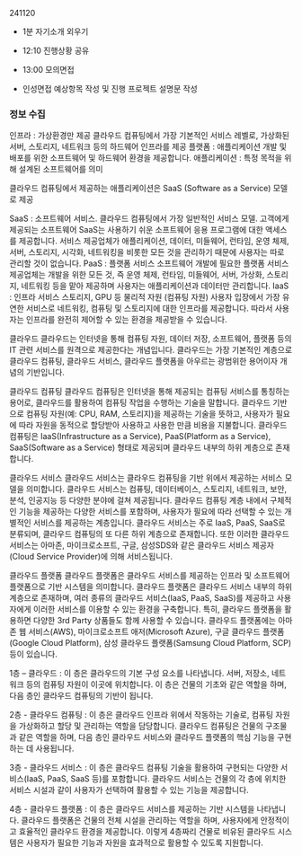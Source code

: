 241120

- 1분 자기소개 외우기
- 12:10 진행상황 공유
- 13:00 모의면접

- 인성면접 예상항목 작성 및 진행 프로젝트 설명문 작성

### 정보 수집
인프라 : 가상환경만 제공
클라우드 컴퓨팅에서 가장 기본적인 서비스 레벨로, 가상화된 서버, 스토리지, 네트워크 등의 하드웨어 인프라를 제공
플랫폼 : 애플리케이션 개발 및 배포를 위한 소프트웨어 및 하드웨어 환경을 제공합니다.
애플리케이션 : 특정 목적을 위해 설계된 소프트웨어를 의미

클라우드 컴퓨팅에서 제공하는 애플리케이션은 SaaS (Software as a Service) 모델로 제공

SaaS : 소프트웨어 서비스. 클라우드 컴퓨팅에서 가장 일반적인 서비스 모델.
고객에게 제공되는 소프트웨어
SaaS는 사용하기 쉬운 소프트웨어 응용 프로그램에 대한 액세스를 제공합니다. 서비스 제공업체가 애플리케이션, 데이터, 미들웨어, 런타임, 운영 체제, 서버, 스토리지, 시각화, 네트워킹을 비롯한 모든 것을 관리하기 때문에 사용자는 따로 관리할 것이 없습니다.
PaaS : 플랫폼 서비스
소프트웨어 개발에 필요한 플랫폼
서비스 제공업체는 개발을 위한 모든 것, 즉 운영 체제, 런타임, 미들웨어, 서버, 가상화, 스토리지, 네트워킹 등을 맡아 제공하며 사용자는 애플리케이션과 데이터만 관리합니다.
IaaS : 인프라 서비스
스토리지, GPU 등 물리적 자원 (컴퓨팅 자원) 
사용자 입장에서 가장 유연한 서비스로 네트워킹, 컴퓨팅 및 스토리지에 대한 인프라를 제공합니다. 따라서 사용자는 인프라를 완전히 제어할 수 있는 환경을 제공받을 수 있습니다.


클라우드
클라우드는 인터넷을 통해 컴퓨팅 자원, 데이터 저장, 소프트웨어, 플랫폼 등의 IT 관련 서비스를 원격으로 제공한다는 개념입니다. 클라우드는 가장 기본적인 계층으로 클라우드 컴퓨팅, 클라우드 서비스, 클라우드 플랫폼을 아우르는 광범위한 용어이자 개념의 기반입니다.

클라우드 컴퓨팅
클라우드 컴퓨팅은 인터넷을 통해 제공되는 컴퓨팅 서비스를 통칭하는 용어로, 클라우드를 활용하여 컴퓨팅 작업을 수행하는 기술을 말합니다. 클라우드 기반으로 컴퓨팅 자원(예: CPU, RAM, 스토리지)을 제공하는 기술을 뜻하고, 사용자가 필요에 따라 자원을 동적으로 할당받아 사용하고 사용한 만큼 비용을 지불합니다. 클라우드 컴퓨팅은 IaaS(Infrastructure as a Service), PaaS(Platform as a Service), SaaS(Software as a Service) 형태로 제공되며 클라우드 내부의 하위 계층으로 존재합니다.

클라우드 서비스
클라우드 서비스는 클라우드 컴퓨팅을 기반 위에서 제공하는 서비스 모델을 의미합니다. 클라우드 서비스는 컴퓨팅, 데이터베이스, 스토리지, 네트워크, 보안, 분석, 인공지능 등 다양한 분야에 걸쳐 제공됩니다. 클라우드 컴퓨팅 계층 내에서 구체적인 기능을 제공하는 다양한 서비스를 포함하며, 사용자가 필요에 따라 선택할 수 있는 개별적인 서비스를 제공하는 계층입니다. 클라우드 서비스는 주로 IaaS, PaaS, SaaS로 분류되며, 클라우드 컴퓨팅의 또 다른 하위 계층으로 존재합니다. 또한 이러한 클라우드 서비스는 아마존, 마이크로소프트, 구글, 삼성SDS와 같은 클라우드 서비스 제공자(Cloud Service Provider)에 의해 서비스됩니다.

클라우드 플랫폼
클라우드 플랫폼은 클라우드 서비스를 제공하는 인프라 및 소프트웨어 플랫폼으로 기반 시스템을 의미합니다. 클라우드 플랫폼은 클라우드 서비스 내부의 하위 계층으로 존재하며, 여러 종류의 클라우드 서비스(IaaS, PaaS, SaaS)를 제공하고 사용자에게 이러한 서비스를 이용할 수 있는 환경을 구축합니다. 특히, 클라우드 플랫폼을 활용하면 다양한 3rd Party 상품들도 함께 사용할 수 있습니다. 클라우드 플랫폼에는 아마존 웹 서비스(AWS), 마이크로소프트 애저(Microsoft Azure), 구글 클라우드 플랫폼(Google Cloud Platform), 삼성 클라우드 플랫폼(Samsung Cloud Platform, SCP) 등이 있습니다.

1층 – 클라우드
: 이 층은 클라우드의 기본 구성 요소를 나타냅니다. 서버, 저장소, 네트워크 등의 컴퓨팅 자원이 이곳에 위치합니다. 이 층은 건물의 기초와 같은 역할을 하며, 다음 층인 클라우드 컴퓨팅의 기반이 됩니다.

2층 - 클라우드 컴퓨팅
: 이 층은 클라우드 인프라 위에서 작동하는 기술로, 컴퓨팅 자원을 가상화하고 할당 및 관리하는 역할을 담당합니다. 클라우드 컴퓨팅은 건물의 구조물과 같은 역할을 하며, 다음 층인 클라우드 서비스와 클라우드 플랫폼의 핵심 기능을 구현하는 데 사용됩니다.

3층 - 클라우드 서비스
: 이 층은 클라우드 컴퓨팅 기술을 활용하여 구현되는 다양한 서비스(IaaS, PaaS, SaaS 등)를 포함합니다. 클라우드 서비스는 건물의 각 층에 위치한 서비스 시설과 같이 사용자가 선택하여 활용할 수 있는 기능을 제공합니다.

4층 - 클라우드 플랫폼
: 이 층은 클라우드 서비스를 제공하는 기반 시스템을 나타냅니다. 클라우드 플랫폼은 건물의 전체 시설을 관리하는 역할을 하며, 사용자에게 안정적이고 효율적인 클라우드 환경을 제공합니다. 이렇게 4층짜리 건물로 비유된 클라우드 시스템은 사용자가 필요한 기능과 자원을 효과적으로 활용할 수 있도록 지원합니다.
